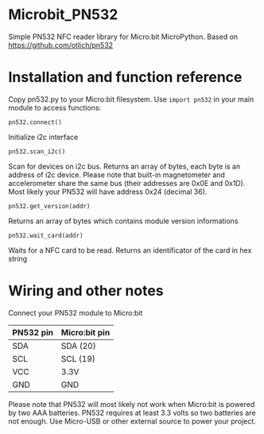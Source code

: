 # Microbit_PN532
Simple PN532 NFC reader library for Micro:bit MicroPython. 
Based on https://github.com/otlich/pn532

# Installation and function reference
Copy pn532.py to your Micro:bit filesystem. Use `import pn532` in your main module to access functions:

    pn532.connect()
    
Initialize i2c interface

    pn532.scan_i2c()
    
Scan for devices on i2c bus. Returns an array of bytes, each byte is an address of i2c device. Please note that built-in magnetometer and accelerometer share the same bus (their addresses are 0x0E and 0x1D). Most likely your PN532 will have address 0x24 (decimal 36).

    pn532.get_version(addr)
    
Returns an array of bytes which contains module version informations

    pn532.wait_card(addr)
    
Waits for a NFC card to be read. Returns an identificator of the card in hex string

# Wiring and other notes
Connect your PN532 module to Micro:bit

PN532 pin | Micro:bit pin
----------|--------------
SDA|SDA (20)
SCL|SCL (19)
VCC|3.3V
GND|GND

Please note that PN532 will most likely not work when Micro:bit is powered by two AAA batteries. PN532 requires at least 3.3 volts so two batteries are not enough. Use Micro-USB or other external source to power your project.
